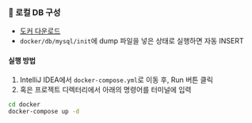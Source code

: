 ### 🐳 로컬 DB 구성

- [도커 다운로드](https://www.docker.com/products/docker-desktop)
- `docker/db/mysql/init`에 dump 파일을 넣은 상태로 실행하면 자동 INSERT

#### 실행 방법

1. IntelliJ IDEA에서 `docker-compose.yml`로 이동 후, Run 버튼 클릭
2. 혹은 프로젝트 디렉터리에서 아래의 명령어를 터미널에 입력

```bash
cd docker
docker-compose up -d
```
